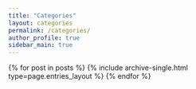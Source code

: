 ```yaml
---
title: "Categories"
layout: categories
permalink: /categories/
author_profile: true
sidebar_main: true
---
```

<!--{% assign posts = site.categories.study %}-->
{% for post in posts %} {% include archive-single.html type=page.entries_layout %} {% endfor %}